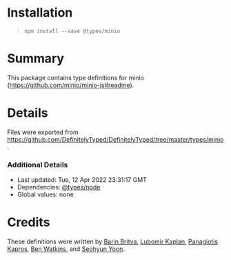 # Installation
> `npm install --save @types/minio`

# Summary
This package contains type definitions for minio (https://github.com/minio/minio-js#readme).

# Details
Files were exported from https://github.com/DefinitelyTyped/DefinitelyTyped/tree/master/types/minio.

### Additional Details
 * Last updated: Tue, 12 Apr 2022 23:31:17 GMT
 * Dependencies: [@types/node](https://npmjs.com/package/@types/node)
 * Global values: none

# Credits
These definitions were written by [Barin Britva](https://github.com/barinbritva), [Lubomir Kaplan](https://github.com/castorw), [Panagiotis Kapros](https://github.com/loremaps), [Ben Watkins](https://github.com/OutdatedVersion), and [Seohyun Yoon](https://github.com/seohyun0120).
